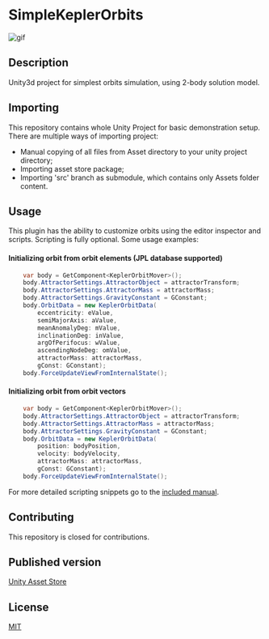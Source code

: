# SimpleKeplerOrbits

![gif](https://i.imgur.com/0dhq9kL.gif)

## Description

Unity3d project for simplest orbits simulation, using 2-body solution model.

## Importing

This repository contains whole Unity Project for basic demonstration setup.
There are multiple ways of importing project:
- Manual copying of all files from Asset directory to your unity project directory;
- Importing asset store package;
- Importing 'src' branch as submodule, which contains only Assets folder content.

## Usage

This plugin has the ability to customize orbits using the editor inspector and scripts.
Scripting is fully optional. Some usage examples:

#### Initializing orbit from orbit elements (JPL database supported)
```cs
	var body = GetComponent<KeplerOrbitMover>();
	body.AttractorSettings.AttractorObject = attractorTransform;
	body.AttractorSettings.AttractorMass = attractorMass;
	body.AttractorSettings.GravityConstant = GConstant;
	body.OrbitData = new KeplerOrbitData(
		eccentricity: eValue,
		semiMajorAxis: aValue,
		meanAnomalyDeg: mValue,
		inclinationDeg: inValue,
		argOfPerifocus: wValue,
		ascendingNodeDeg: omValue,
		attractorMass: attractorMass,
		gConst: GConstant);
	body.ForceUpdateViewFromInternalState();
```

#### Initializing orbit from orbit vectors
```cs
	var body = GetComponent<KeplerOrbitMover>();
	body.AttractorSettings.AttractorObject = attractorTransform;
	body.AttractorSettings.AttractorMass = attractorMass;
	body.AttractorSettings.GravityConstant = GConstant;
	body.OrbitData = new KeplerOrbitData(
		position: bodyPosition, 
		velocity: bodyVelocity, 
		attractorMass: attractorMass, 
		gConst: GConstant);
	body.ForceUpdateViewFromInternalState();
```

For more detailed scripting snippets go to the [included manual](Assets/SimpleKeplerOrbits/Readme.md).

## Contributing

This repository is closed for contributions.

## Published version

[Unity Asset Store]

[Unity Asset Store]: https://www.assetstore.unity3d.com/en/#!/content/97048
## License

[MIT](LICENSE)